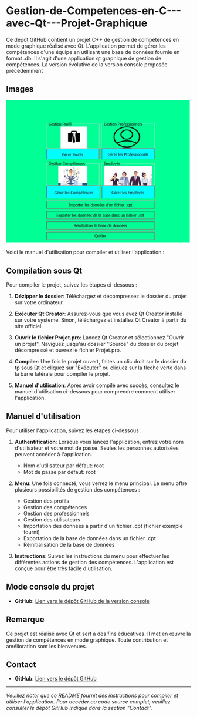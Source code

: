 # Gestion-de-Competences-en-C---avec-Qt---Projet-Graphique
Ce dépôt GitHub contient un projet C++ de gestion de compétences en mode graphique réalisé avec Qt. L'application permet de gérer les compétences d'une équipe en utilisant une base de données fournie en format .db.
Il s'agit d'une application qt graphique de gestion de compétences. La version évolutive de la version console proposée précédemment 

## Images
<img src="project-img5.png" alt="image" >


Voici le manuel d'utilisation pour compiler et utiliser l'application :
## Compilation sous Qt

Pour compiler le projet, suivez les étapes ci-dessous :

1. **Dézipper le dossier**: Téléchargez et décompressez le dossier du projet sur votre ordinateur.

2. **Exécuter Qt Creator**: Assurez-vous que vous avez Qt Creator installé sur votre système. Sinon, téléchargez et installez Qt Creator à partir du site officiel.

3. **Ouvrir le fichier Projet.pro**: Lancez Qt Creator et sélectionnez "Ouvrir un projet". Naviguez jusqu'au dossier "Source" du dossier du projet décompressé et ouvrez le fichier Projet.pro.

4. **Compiler**: Une fois le projet ouvert, faites un clic droit sur le dossier du tp sous Qt et cliquez sur "Exécuter" ou cliquez sur la flèche verte dans la barre latérale pour compiler le projet.

5. **Manuel d'utilisation**: Après avoir compilé avec succès, consultez le manuel d'utilisation ci-dessous pour comprendre comment utiliser l'application.

## Manuel d'utilisation

Pour utiliser l'application, suivez les étapes ci-dessous :

1. **Authentification**: Lorsque vous lancez l'application, entrez votre nom d'utilisateur et votre mot de passe. Seules les personnes autorisées peuvent accéder à l'application.

   - Nom d'utilisateur par défaut: root
   - Mot de passe par défaut: root

2. **Menu**: Une fois connecté, vous verrez le menu principal. Le menu offre plusieurs possibilités de gestion des compétences :

   - Gestion des profils
   - Gestion des compétences
   - Gestion des professionnels
   - Gestion des utilisateurs
   - Importation des données à partir d'un fichier .cpt (fichier exemple fourni)
   - Exportation de la base de données dans un fichier .cpt
   - Réinitialisation de la base de données

3. **Instructions**: Suivez les instructions du menu pour effectuer les différentes actions de gestion des compétences. L'application est conçue pour être très facile d'utilisation.

## Mode console du projet
- **GitHub**: [Lien vers le dépôt GitHub de la version console](https://github.com/AsKing07/Gestion-de-competence-C---Console)


## Remarque

Ce projet est réalisé avec Qt et sert à des fins éducatives. Il met en œuvre la gestion de compétences en mode graphique. Toute contribution et amélioration sont les bienvenues.

## Contact

- **GitHub**: [Lien vers le dépôt GitHub](https://github.com/AsKing07/Gestion-de-Competences-en-C-avec-Qt---Projet-Graphique)

---

*Veuillez noter que ce README fournit des instructions pour compiler et utiliser l'application. Pour accéder au code source complet, veuillez consulter le dépôt GitHub indiqué dans la section "Contact".*
